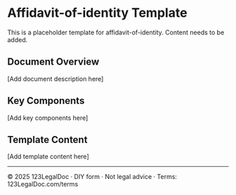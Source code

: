 # Affidavit-of-identity Template

This is a placeholder template for affidavit-of-identity. Content needs to be added.

## Document Overview

[Add document description here]

## Key Components

[Add key components here]

## Template Content

[Add template content here]

---

© 2025 123LegalDoc · DIY form · Not legal advice · Terms: 123LegalDoc.com/terms
